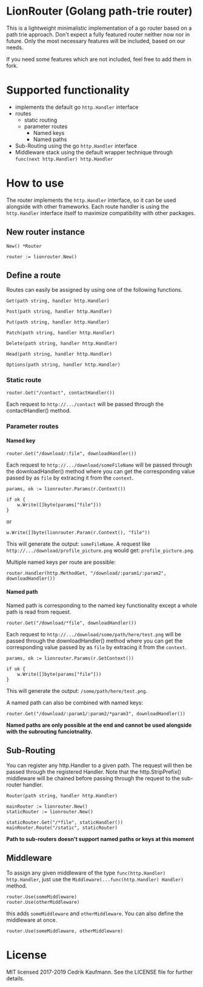 # LionRouter (Golang path-trie router)

This is a lightweight minimalistic implementation of a go router based on a path trie approach. Don't expect a fully featured router neither now nor in future. Only the most necessary features will be included, based on our needs.

If you need some features which are not included, feel free to add them in fork. 

# Supported functionality

- implements the default go `http.Handler` interface
- routes
    - static routing
    - parameter routes
        - Named keys
        - Named paths
- Sub-Routing using the go `http.Handler` interface
- Middleware stack using the default wrapper technique through `func(next http.Handler) http.Handler`

# How to use

The router implements the `http.Handler` interface, so it can be used alongside with other frameworks. Each route handler is using the `http.Handler` interface itself to maximize compatibility with other packages.

## New router instance
`New() *Router`
```
router := lionrouter.New()
```

## Define a route
Routes can easily be assigned by using one of the following functions.

`Get(path string, handler http.Handler)`

`Post(path string, handler http.Handler)`

`Put(path string, handler http.Handler)`

`Patch(path string, handler http.Handler)`

`Delete(path string, handler http.Handler)`

`Head(path string, handler http.Handler)`

`Options(path string, handler http.Handler)`

### Static route

```
router.Get("/contact", contactHandler())
```

Each request to `http://.../contact` will be passed through the contactHandler() method.

### Parameter routes

#### Named key

```
router.Get("/download/:file", downloadHandler())
```

Each request to `http://.../download/someFileName` will be passed through the downloadHandler() method where you can get the corresponding value passed by as `file` by extracing it from the `context`.

```
params, ok := lionrouter.Params(r.Context())

if ok {
    w.Write([]byte(params["file"]))
}
```
or
```
w.Write([]byte(lionrouter.Param(r.Context(), "file"))
```

This will generate the output: `someFileName`.
A request like `http://.../download/profile_picture.png` would get: `profile_picture.png`.

Multiple named keys per route are possible:

```
router.Handler(http.MethodGet, "/download/:param1/:param2", downloadHandler())
```

#### Named path

Named path is corresponding to the named key functionality except a whole path is read from request.

```
router.Get("/download/*file", downloadHandler())
```

Each request to `http://.../download/some/path/here/test.png` will be passed through the downloadHandler() method where you can get the corresponding value passed by as `file` by extracing it from the `context`.

```
params, ok := lionrouter.Params(r.GetContext())

if ok {
    w.Write([]byte(params["file"]))
}
```

This will generate the output: `/some/path/here/test.png`.

A named path can also be combined with named keys:

```
router.Get("/download/:param1/:param2/*param3", downloadHandler())
```
**Named paths are only possible at the end and cannot be used alongside with the subrouting funciotnality.**

## Sub-Routing

You can register any http.Handler to a given path. The request will then be passed through the registered Handler. Note that the http.StripPrefix() middleware will be chained before passing through the request to the sub-router handler.

`Router(path string, handler http.Handler)`

```
mainRouter := lionrouter.New()
staticRouter := lionrouter.New()

staticRouter.Get("/*file", staticHandler())
mainRouter.Route("/static", staticRouter)
```

**Path to sub-routers doesn't support named paths or keys at this moment**

## Middleware

To assign any given middleware of the type `func(http.Handler) http.Handler`, just use the `Middleware(...func(http.Handler) Handler)` method.

```
router.Use(someMiddleware)
router.Use(otherMiddleware)
```
this adds `someMiddleware` and `otherMiddleware`. You can also define the middleware at once.
```
router.Use(someMiddleware, otherMiddleware)
```

# License

MIT licensed 2017-2019 Cedrik Kaufmann. See the LICENSE file for further details.
